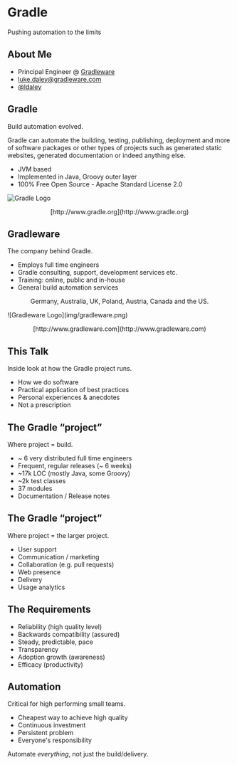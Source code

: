 # Gradle

Pushing automation to the limits

## About Me

* Principal Engineer @ [Gradleware](http://gradleware.com/)
* [luke.daley@gradleware.com](mailto:luke.daley@gradleware.com)
* [@ldaley](http://twitter.com/ldaley)

## Gradle

Build automation evolved. 

Gradle can automate the building, testing, publishing, deployment and more of software packages or other types of projects such as generated static websites, generated documentation or indeed anything else.

* JVM based
* Implemented in Java, Groovy outer layer
* 100% Free Open Source - Apache Standard License 2.0

![Gradle Logo](img/gradle.png)
<p style="text-align: center">[http://www.gradle.org](http://www.gradle.org)</p>

## Gradleware

The company behind Gradle.

* Employs full time engineers
* Gradle consulting, support, development services etc.
* Training: online, public and in-house
* General build automation services

<p style="text-align: center">Germany, Australia, UK, Poland, Austria, Canada and the US.</p>
![Gradleware Logo](img/gradleware.png)
<p style="text-align: center">[http://www.gradleware.com](http://www.gradleware.com)</p> 

## This Talk

Inside look at how the Gradle project runs.

* How we do software
* Practical application of best practices
* Personal experiences & anecdotes
* Not a prescription

## The Gradle “project”

Where project = build.

* ~ 6 very distributed full time engineers
* Frequent, regular releases (~ 6 weeks)
* ~17k LOC (mostly Java, some Groovy)
* ~2k test classes
* 37 modules
* Documentation / Release notes

## The Gradle “project”

Where project = the larger project.

* User support
* Communication / marketing
* Collaboration (e.g. pull requests)
* Web presence
* Delivery
* Usage analytics

## The Requirements

* Reliability (high quality level)
* Backwards compatibility (assured)
* Steady, predictable, pace
* Transparency
* Adoption growth (awareness)
* Efficacy (productivity)

## Automation

Critical for high performing small teams.

* Cheapest way to achieve high quality
* Continuous investment
* Persistent problem
* Everyone's responsibility

Automate _everything_, not just the build/delivery.
